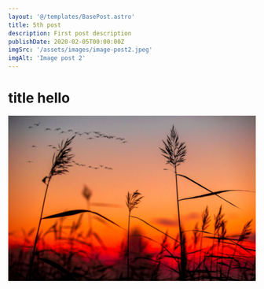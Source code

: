 ```yaml
---
layout: '@/templates/BasePost.astro'
title: 5th post
description: First post description
publishDate: 2020-02-05T00:00:00Z
imgSrc: '/assets/images/image-post2.jpeg'
imgAlt: 'Image post 2'
---
```


# title hello

![Random image](/src/images/random.jpeg)
